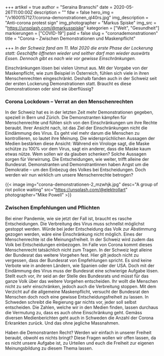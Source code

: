+++
artikel = true
author = "Seraina Branschi"
date = 2020-05-26T11:00:00Z
description = ""
fdw = false
hero_img = "/v1600157127/corona-demonstrationen_ql40rs.jpg"
img_description = "Anti-corona protest sign"
img_photographer = "Markus Spiske"
img_src = "https://unsplash.com/@markusspiske"
kategorien = ["Welt", "Gesundheit"]
markierungen = ["COVID-19"]
paid = false
slug = "coronademonstrationen"
title = "Corona – Zwischen Demonstrationen und Maskenpflicht"

+++
_In der Schweiz fand am 11. Mai 2020 die erste Phase der Lockerung statt: Geschäfte öffneten wieder und seither darf man wieder auswärts Essen. Dennoch gibt es nach wie vor gewisse Einschränkungen._

Einschränkungen lösen bei vielen Unmut aus. Mit der Vorgabe von der Maskenpflicht, wie zum Beispiel in Österreich, fühlen sich viele in ihren Menschenrechten eingeschränkt. Deshalb fanden auch in der Schweiz seit der ersten Lockerung Demonstrationen statt. Braucht es diese Demonstrationen oder sind sie überflüssig?

### Corona Lockdown – Verrat an den Menschenrechten

In der Schweiz hat es in der letzten Zeit mehr Demonstrationen gegeben, speziell in Bern und Zürich. Die Demonstranten kämpfen für Menschenrechte und fühlen sich von den Einschränkungen um ihre Rechte beraubt. Ihrer Ansicht nach, ist das Ziel der Einschränkungen nicht die Eindämmung des Virus. Es geht viel mehr darum die Menschen zu kontrollieren, so lautet ihre Meinung. Die widersprüchlichen Aussagen der Medien bestärken diese Ansicht: Während ein Virologe sagt, die Maske schütze zu 100% vor dem Virus, sagt ein anderer, dass die Maske kaum etwas nütze. Wem sollen wir da glauben schenken? Solche Aussagen sorgen für Verwirrung. Die Entscheidungen, wie weiter, trifft alleine der Bundesrat. Demonstranten und Demonstrantinnen haben Angst um die Demokratie – um den Einbezug des Volkes bei Entscheidungen. Doch werden wir nun wirklich um unsere Menschenrechte betrogen?

{{< image img="corona-demonstrationen-2_mzwhjk.jpg" desc="A group of riot police waiting" src="https://unsplash.com/@elektrollart" photographer="Mike Powell" >}}

### Zwischen Empfehlungen und Pflichten

Bei einer Pandemie, wie sie jetzt der Fall ist, braucht es rasche Entscheidungen. Die Verbreitung des Virus muss schnellst möglichst gestoppt werden. Würde bei jeder Entscheidung das Volk zur Abstimmung gezogen werden, wäre eine Einschränkung nicht möglich. Eines der Menschenrechte ist die Meinungsfreiheit. In der Schweiz wird zudem das Volk bei Entscheidungen einbezogen. Im Falle von Corona kommt dieses Menschenrecht tatsächlich nicht zum Tragen. In der Schweiz legt alleine der Bundesrat das weitere Vorgehen fest. Hier gilt jedoch nicht zu vergessen, dass der Bundesrat von Empfehlungen spricht. Es sind keine Verbote wie in anderen Ländern, wie Spanien oder der USA. Doch mit der Eindämmung des Virus muss der Bundesrat eine schwierige Aufgabe lösen. Stellt euch vor, ihr seid an der Stelle des Bundesrats und müsst für das ganze Volk über das weitere Vorgehen entscheiden. Ihr wollt die Menschen nicht zu sehr einschränken, jedoch auch die Verbreitung stoppen. Mit dem Verzicht auf die allgemeine Maskenpflicht, versucht der Bundesrat den Menschen doch noch eine gewisse Entscheidungsfreiheit zu lassen. In Schweden schreibt die Regierung gar nichts vor, jeder soll selbst entscheiden. Die Zahlen, welche wir in den Medien finden, lassen durchaus die Vermutung zu, dass es auch ohne Einschränkung geht. Gemäss diversen Medienberichten geht auch in Schweden die Anzahl der Corona Erkrankten zurück. Und das ohne jegliche Massnahmen.

Haben die Demonstranten Recht? Werden wir einfach in unserer Freiheit beraubt, obwohl es nichts bringt? Diese Fragen wollen wir offen lassen, da es nicht unsere Aufgabe ist, zu Urteilen und euch die Freiheit zur eigenen Meinungsbildung zu diesem Thema lassen.
